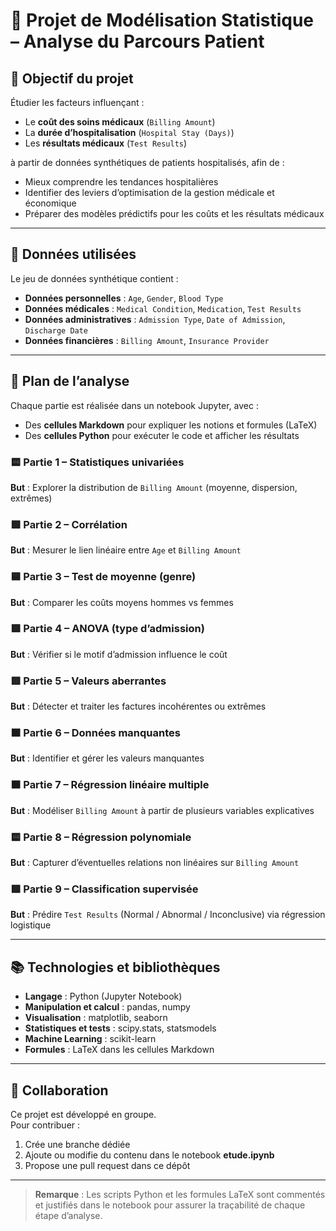 # 🏥 Projet de Modélisation Statistique – Analyse du Parcours Patient

## 🎯 Objectif du projet

Étudier les facteurs influençant :
- Le **coût des soins médicaux** (`Billing Amount`)
- La **durée d’hospitalisation** (`Hospital Stay (Days)`)
- Les **résultats médicaux** (`Test Results`)

à partir de données synthétiques de patients hospitalisés, afin de :
- Mieux comprendre les tendances hospitalières
- Identifier des leviers d’optimisation de la gestion médicale et économique
- Préparer des modèles prédictifs pour les coûts et les résultats médicaux

---

## 📁 Données utilisées

Le jeu de données synthétique contient :
- **Données personnelles** : `Age`, `Gender`, `Blood Type`
- **Données médicales** : `Medical Condition`, `Medication`, `Test Results`
- **Données administratives** : `Admission Type`, `Date of Admission`, `Discharge Date`
- **Données financières** : `Billing Amount`, `Insurance Provider`

---

## 🧪 Plan de l’analyse

Chaque partie est réalisée dans un notebook Jupyter, avec :
- Des **cellules Markdown** pour expliquer les notions et formules (LaTeX)
- Des **cellules Python** pour exécuter le code et afficher les résultats

### 🟨 Partie 1 – Statistiques univariées  
**But** : Explorer la distribution de `Billing Amount` (moyenne, dispersion, extrêmes)

### 🟩 Partie 2 – Corrélation  
**But** : Mesurer le lien linéaire entre `Age` et `Billing Amount`

### 🟦 Partie 3 – Test de moyenne (genre)  
**But** : Comparer les coûts moyens hommes vs femmes

### 🟪 Partie 4 – ANOVA (type d’admission)  
**But** : Vérifier si le motif d’admission influence le coût

### 🟥 Partie 5 – Valeurs aberrantes  
**But** : Détecter et traiter les factures incohérentes ou extrêmes

### 🟧 Partie 6 – Données manquantes  
**But** : Identifier et gérer les valeurs manquantes

### 🟫 Partie 7 – Régression linéaire multiple  
**But** : Modéliser `Billing Amount` à partir de plusieurs variables explicatives

### 🟨 Partie 8 – Régression polynomiale  
**But** : Capturer d’éventuelles relations non linéaires sur `Billing Amount`

### 🟩 Partie 9 – Classification supervisée  
**But** : Prédire `Test Results` (Normal / Abnormal / Inconclusive) via régression logistique

---

## 📚 Technologies et bibliothèques

- **Langage** : Python (Jupyter Notebook)  
- **Manipulation et calcul** : pandas, numpy  
- **Visualisation** : matplotlib, seaborn  
- **Statistiques et tests** : scipy.stats, statsmodels  
- **Machine Learning** : scikit-learn  
- **Formules** : LaTeX dans les cellules Markdown  

---

## 🤝 Collaboration

Ce projet est développé en groupe.  
Pour contribuer :
1. Crée une branche dédiée  
2. Ajoute ou modifie du contenu dans le notebook **etude.ipynb**  
3. Propose une pull request dans ce dépôt  

---

> **Remarque** : Les scripts Python et les formules LaTeX sont commentés et justifiés dans le notebook pour assurer la traçabilité de chaque étape d’analyse.  
